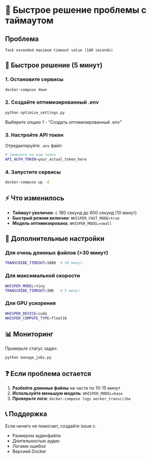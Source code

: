# 🚨 Быстрое решение проблемы с таймаутом

## Проблема
```
Task exceeded maximum timeout value (180 seconds)
```

## 🚀 Быстрое решение (5 минут)

### 1. Остановите сервисы
```bash
docker-compose down
```

### 2. Создайте оптимизированный .env
```bash
python optimize_settings.py
```
Выберите опцию 1 - "Создать оптимизированный .env"

### 3. Настройте API токен
Отредактируйте `.env` файл:
```bash
# Замените на ваш токен
API_AUTH_TOKEN=your_actual_token_here
```

### 4. Запустите сервисы
```bash
docker-compose up -d
```

## ⚡ Что изменилось

- **Таймаут увеличен**: с 180 секунд до 600 секунд (10 минут)
- **Быстрый режим включен**: `WHISPER_FAST_MODE=true`
- **Модель оптимизирована**: `WHISPER_MODEL=small`

## 🔧 Дополнительные настройки

### Для очень длинных файлов (>30 минут)
```bash
TRANSCRIBE_TIMEOUT=1800  # 30 минут
```

### Для максимальной скорости
```bash
WHISPER_MODEL=tiny
TRANSCRIBE_TIMEOUT=300   # 5 минут
```

### Для GPU ускорения
```bash
WHISPER_DEVICE=cuda
WHISPER_COMPUTE_TYPE=float16
```

## 📊 Мониторинг

Проверьте статус задач:
```bash
python manage_jobs.py
```

## ❓ Если проблема остается

1. **Разбейте длинные файлы** на части по 10-15 минут
2. **Используйте меньшую модель**: `WHISPER_MODEL=base`
3. **Проверьте логи**: `docker-compose logs worker_transcribe`

## 📞 Поддержка

Если ничего не помогает, создайте issue с:
- Размером аудиофайла
- Длительностью аудио
- Логами ошибок
- Версией Docker
